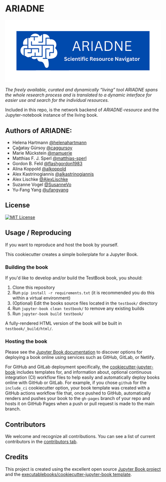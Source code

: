 # ARIADNE

![ARIADNE Logo](https://github.com/IGOR-bioDGPs/ARIADNE/blob/master/testbook/ARIADNE_Logo.png)


*The freely available, curated and dynamically “living” tool ARIADNE spans the whole research process and is translated to a dynamic interface for easier use and search for the individual resources.*

Included in this repo, is the network backend of *ARIADNE-resource* and the Jupyter-notebook instance of the living book.

## Authors of ARIADNE:
- Helena Hartmann [@helenahartmann](https://www.github.com/helenahartmann)
- Çağatay Gürsoy [@caggursoy](https://www.github.com/caggursoy)
- Marie Mückstein [@mamuerie](https://www.github.com/mamuerie)
- Matthias F. J. Sperl [@matthias-sperl](https://www.github.com/matthias-sperl)
- Gordon B. Feld [@flashgordon1983](https://www.github.com/flashgordon1983)
- Alina Koppold [@alkoppold](https://www.github.com/alkoppold)
- Alex Kastrinogiannis [@alkastrinogiannis](https://www.github.com/alkastrinogiannis)
- Alex Lischke [@AlexLischke](https://www.github.com/AlexLischke)
- Suzanne Vogel [@SusanneVo](https://www.github.com/SusanneVo)
- Yu-Fang Yang [@ufangyang](https://www.github.com/ufangyang)

## License

[![MIT License](https://img.shields.io/badge/license-MIT-blue)](https://opensource.org/license/mit/)

## Usage / Reproducing
If you want to reproduce and host the book by yourself.

This cookiecutter creates a simple boilerplate for a Jupyter Book.

### Building the book

If you'd like to develop and/or build the TestBook book, you should:

1. Clone this repository
2. Run `pip install -r requirements.txt` (it is recommended you do this within a virtual environment)
3. (Optional) Edit the books source files located in the `testbook/` directory
4. Run `jupyter-book clean testbook/` to remove any existing builds
5. Run `jupyter-book build testbook/`

A fully-rendered HTML version of the book will be built in `testbook/_build/html/`.

### Hosting the book

Please see the [Jupyter Book documentation](https://jupyterbook.org/publish/web.html) to discover options for deploying a book online using services such as GitHub, GitLab, or Netlify.

For GitHub and GitLab deployment specifically, the [cookiecutter-jupyter-book](https://github.com/executablebooks/cookiecutter-jupyter-book) includes templates for, and information about, optional continuous integration (CI) workflow files to help easily and automatically deploy books online with GitHub or GitLab. For example, if you chose `github` for the `include_ci` cookiecutter option, your book template was created with a GitHub actions workflow file that, once pushed to GitHub, automatically renders and pushes your book to the `gh-pages` branch of your repo and hosts it on GitHub Pages when a push or pull request is made to the main branch.

## Contributors

We welcome and recognize all contributions. You can see a list of current contributors in the [contributors tab](https://github.com/mamuerie/testbook/graphs/contributors).

## Credits

This project is created using the excellent open source [Jupyter Book project](https://jupyterbook.org/) and the [executablebooks/cookiecutter-jupyter-book template](https://github.com/executablebooks/cookiecutter-jupyter-book).
